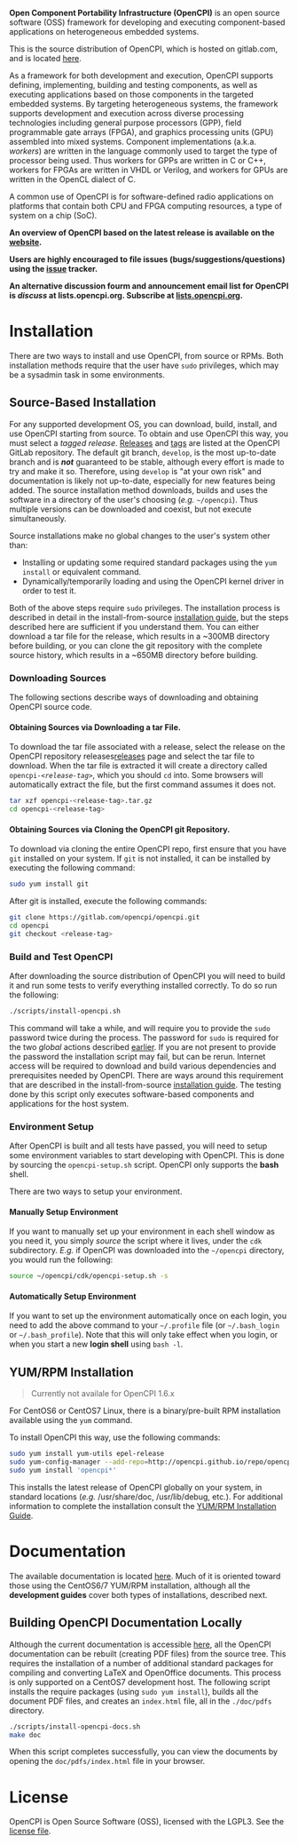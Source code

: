 [//]: # (These are reference links used in the body of this note and get 
         stripped out when the markdown processor does its job. The blank lines
         before and after these references are important for portability across
         different markdown parsers.)

[doc]:  <https://opencpi.gitlab.io>

[issues]: <https://gitlab.com/opencpi/opencpi/-/issues>

[mailing_list]: <http://lists.opencpi.org>

[src_install]: <https://opencpi.gitlab.io/releases/develop/docs/OpenCPI_Installation_Guide.pdf>

[releases]:   <https://gitlab.com/opencpi/opencpi/-/releases>

[repo]: <https://gitlab.com/opencpi/opencpi>

[rpm_install]: <https://opencpi.gitlab.io/releases/develop/docs/RPM_Installation_Guide.pdf>

[tags]: <https://gitlab.com/opencpi/opencpi/-/tags>

[website]: <https://www.opencpi.org>


**Open Component Portability Infrastructure (OpenCPI)** is an open source
software (OSS) framework for developing and executing component-based
applications on heterogeneous embedded systems.

This is the source distribution of OpenCPI, which is hosted on
gitlab.com, and is located [here][repo].

As a framework for both development and execution, OpenCPI supports defining,
implementing, building and testing components, as well as executing
applications based on those components in the targeted embedded systems.  By
targeting heterogeneous systems, the framework supports development and
execution across diverse processing technologies including general purpose
processors (GPP), field programmable gate arrays (FPGA), and graphics
processing units (GPU) assembled into mixed systems.  Component implementations
(a.k.a. _workers_) are written in the language commonly used to target the type
of processor being used.  Thus workers for GPPs are written in C or C++, workers
for FPGAs are written in VHDL or Verilog, and workers for GPUs are written in
the OpenCL dialect of C.

A common use of OpenCPI is for software-defined radio applications on platforms
that contain both CPU and FPGA computing resources, a type of system on a chip
(SoC).

**An overview of OpenCPI based on the latest release is available on the
[website][website].**

**Users are highly encouraged to file issues (bugs/suggestions/questions) using
the [issue][issues] tracker.**

**An alternative discussion fourm and announcement email list for OpenCPI is
_discuss_ at lists.opencpi.org.  Subscribe at [lists.opencpi.org][mailing_list].**


# Installation
There are two ways to install and use OpenCPI, from source or RPMs.  Both
installation methods require that the user have `sudo` privileges, which may be
a sysadmin task in some environments.

## Source-Based Installation
For any supported development OS, you can download, build, install, and use
OpenCPI starting from source.  To obtain and use OpenCPI this way, you must
select a _tagged release_.  [Releases][releases] and [tags][tags] are listed at
the OpenCPI GitLab repository.  The default git branch, `develop`, is the most
up-to-date branch and is **_not_** guaranteed to be stable, although every
effort is made to try and make it so.  Therefore, using `develop` is "at your
own risk" and documentation is likely not up-to-date, especially for new
features being added.  The source installation method downloads, builds and uses
the software in a directory of the user's choosing (_e.g._ `~/opencpi`).  Thus
multiple versions can be downloaded and coexist, but not execute simultaneously.

Source installations make no global changes to the user's system other than:
- Installing or updating some required standard packages using the `yum install`
  or equivalent command.
- Dynamically/temporarily loading and using the OpenCPI kernel driver in order
  to test it.

Both of the above steps require `sudo` privileges.  The installation process is
described in detail in the install-from-source [installation guide][src_install],
but the steps described here are sufficient if you understand them. You can
either download a tar file for the release, which results in a ~300MB directory
before building, or you can clone the git repository with the complete source
history, which results in a ~650MB directory before building.

### Downloading Sources
The following sections describe ways of downloading and obtaining OpenCPI source
code.

#### Obtaining Sources via Downloading a tar File.
To download the tar file associated with a release, select the release on the
OpenCPI repository releases[releases] page and select the tar file to download.
When the tar file is extracted it will create a directory called
<code>opencpi-<em>\<release-tag\></em></code>, which you should `cd` into.
Some browsers will automatically extract the file, but the first command assumes
it does not.
```bash
tar xzf opencpi-<release-tag>.tar.gz
cd opencpi-<release-tag>
```

#### Obtaining Sources via Cloning the OpenCPI git Repository.
To download via cloning the entire OpenCPI repo, first ensure that you have
`git` installed on your system.  If `git` is not installed, it can be installed
by executing the following command:
```bash
sudo yum install git
```

After git is installed, execute the following commands:
```bash
git clone https://gitlab.com/opencpi/opencpi.git
cd opencpi
git checkout <release-tag>
```

### Build and Test OpenCPI
After downloading the source distribution of OpenCPI you will need to build it
and run some tests to verify everything installed correctly. To do so run the
following:
```bash
./scripts/install-opencpi.sh
```

This command will take a while, and will require you to provide the `sudo`
password twice during the process.  The password for `sudo` is required for the
two _global_ actions described [earlier](#source-based-installation).  If you
are not present to provide the password the installation script may fail, but
can be rerun.  Internet access will be required to download and build various
dependencies and prerequisites needed by OpenCPI.  There are ways around this
requirement that are described in the install-from-source
[installation guide][src_install]. The testing done by this script only executes
software-based components and applications for the host system.


### Environment Setup
After OpenCPI is built and all tests have passed, you will need to setup some
environment variables to start developing with OpenCPI. This is done by sourcing
the `opencpi-setup.sh` script.  OpenCPI only supports the **bash** shell. 

There are two ways to setup your environment.

#### Manually Setup Environment
If you want to manually set up your environment in each shell window as you need
it, you simply _source_ the script where it lives, under the `cdk` subdirectory.
_E.g._ if OpenCPI was downloaded into the `~/opencpi` directory, you would run
the following:
```bash
source ~/opencpi/cdk/opencpi-setup.sh -s
```

#### Automatically Setup Environment
If you want to set up the environment automatically once on each login, you need
to add the above command to your `~/.profile` file (or `~/.bash_login` or
`~/.bash_profile`).  Note that this will only take effect when you login, or
when you start a new **login shell** using `bash -l`.


## YUM/RPM Installation
> Currently not availale for OpenCPI 1.6.x

For CentOS6 or CentOS7 Linux, there is a binary/pre-built RPM installation
available using the `yum` command.

To install OpenCPI this way, use the following commands:
```bash
sudo yum install yum-utils epel-release
sudo yum-config-manager --add-repo=http://opencpi.github.io/repo/opencpi.repo
sudo yum install 'opencpi*'
```

This installs the latest release of OpenCPI globally on your system, in standard
locations (_e.g._ /usr/share/doc, /usr/lib/debug, etc.). For additional
information to complete the installation consult the
[YUM/RPM Installation Guide][rpm_install].


# Documentation
The available documentation is located [here][doc].  Much of it is oriented
toward those using the CentOS6/7 YUM/RPM installation, although all the
**development guides** cover both types of installations, described next.

## Building OpenCPI Documentation Locally
Although the current documentation is accessible [here][doc], all the OpenCPI
documentation can be rebuilt (creating PDF files) from the source tree.  This
requires the installation of a number of additional standard packages for
compiling and converting LaTeX and OpenOffice documents.  This process is only
supported on a CentOS7 development host.  The following script installs the
require packages (using `sudo yum install`), builds all the document PDF files,
and creates an `index.html` file, all in the `./doc/pdfs` directory.
```bash
./scripts/install-opencpi-docs.sh
make doc
```

When this script completes successfully, you can view the documents by opening
the `doc/pdfs/index.html` file in your browser.

# License
OpenCPI is Open Source Software (OSS), licensed with the LGPL3. See the
[license file](LICENSE.txt).


